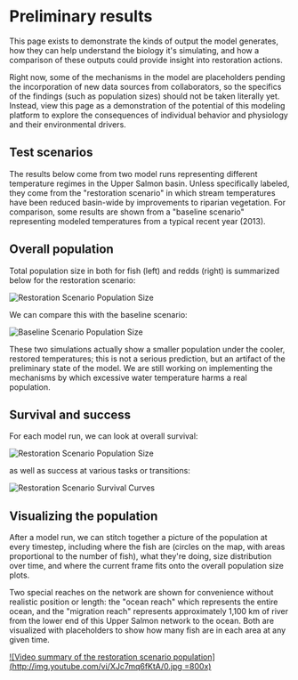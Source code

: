 # Preliminary results

This page exists to demonstrate the kinds of output the model generates, how they can 
help understand the biology it's simulating, and how a comparison of these outputs could 
provide insight into restoration actions.

Right now, some of the mechanisms in the model are placeholders pending the incorporation 
of new data sources from collaborators, so the specifics of the findings (such as 
population sizes) should not be taken literally yet. Instead, view this page as a demonstration
of the potential of this modeling platform to explore the consequences of individual 
behavior and physiology and their environmental drivers.

## Test scenarios

The results below come from two model runs representing different temperature 
regimes in the Upper Salmon basin. Unless specifically labeled, they come from the 
"restoration scenario" in which stream temperatures have been reduced basin-wide by 
improvements to riparian vegetation. For comparison, some results are shown from 
a "baseline scenario" representing modeled temperatures from a typical recent 
year (2013). 

## Overall population

Total population size in both for fish (left) and redds (right) is summarized below 
for the restoration scenario:

![Restoration Scenario Population Size](/Media/Results_Restoration/Population%20Size.png)

We can compare this with the baseline scenario:

![Baseline Scenario Population Size](/Media/Results_Baseline/Population%20Size.png)

These two simulations actually show a smaller population under the cooler, restored 
temperatures; this is not a serious prediction, but an artifact of the preliminary 
state of the model. We are still working on implementing the 
mechanisms by which excessive water temperature harms a real population. 

## Survival and success

For each model run, we can look at overall survival:

![Restoration Scenario Population Size](/Media/Results_Restoration/Success%20Rate%20Table.png)

as well as success at various tasks or transitions:

![Restoration Scenario Survival Curves](/Media/Results_Restoration/Survival%20Curves.png)

## Visualizing the population

After a model run, we can stitch together a picture of the population at every timestep, 
including where the fish are (circles on the map, with areas proportional to the number
of fish), what they're doing, size distribution over time, and where the current 
frame fits onto the overall population size plots.

Two special reaches on the network are shown for convenience without realistic position
or length: the "ocean reach" which represents the entire ocean, and the "migration reach"
represents approximately 1,100 km of river from the lower end of this Upper Salmon network
to the ocean. Both are visualized with placeholders to show how many fish are in each 
area at any given time. 

[![Video summary of the restoration scenario population](http://img.youtube.com/vi/XJc7mq6fKtA/0.jpg =800x)](https://youtu.be/XJc7mq6fKtA "Full population details")





